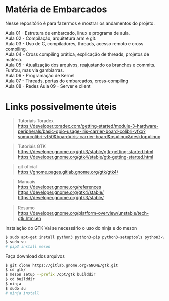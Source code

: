 # Matéria de Embarcados

Nesse repositório é para fazermos e mostrar os andamentos do projeto. 

Aula 01 - Estrutura de embarcado, linux e programa de aula. <br>
Aula 02 - Compilação, arquitetura arm e git. <br>
Aula 03 - Uso de C, compiladores, threads, acesso remoto e cross compiling. <br>
Aula 04 - Cross compiling prática, explicação de threads, projetos de matéria. <br>
Aula 05 - Atualização dos arquivos, reajustando os branches e commits. Funfou, mas via gambiarras. <br>
Aula 06 - Programação de Kernel <br>
Aula 07 - Threads, portas do embarcados, cross-compiling <br>
Aula 08 - Redes
Aula 09 - Server e client

# Links possivelmente úteis

>Tutoriais Toradex <br>
https://developer.toradex.com/getting-started/module-3-hardware-peripherals/basic-gpio-usage-iris-carrier-board-colibri-vfxx?som=colibri-vf50&board=iris-carrier-board&os=linux&desktop=linux

>Tutoriais GTK <br>
https://developer.gnome.org/gtk3/stable/gtk-getting-started.html
https://developer.gnome.org/gtk4/stable/gtk-getting-started.html

>git oficial <br>
https://gnome.pages.gitlab.gnome.org/gtk/gtk4/

>Manuais <br>
https://developer.gnome.org/references
https://developer.gnome.org/gtk4/stable/
https://developer.gnome.org/gtk3/stable/

>Resumo <br>
https://developer.gnome.org/platform-overview/unstable/tech-gtk.html.en

Instalação do GTK
Vai se necessário o uso do ninja e do meson
```sh
$ sudo apt-get install python3 python3-pip python3-setuptools python3-wheel ninja-build
$ sudo su
# pip3 install meson
```

Faça download dos arquivos
```sh
$ git clone https://gitlab.gnome.org/GNOME/gtk.git
$ cd gtk/
$ meson setup --prefix /opt/gtk builddir
$ cd builddir
$ ninja
$ sudo su
# ninja install
```
